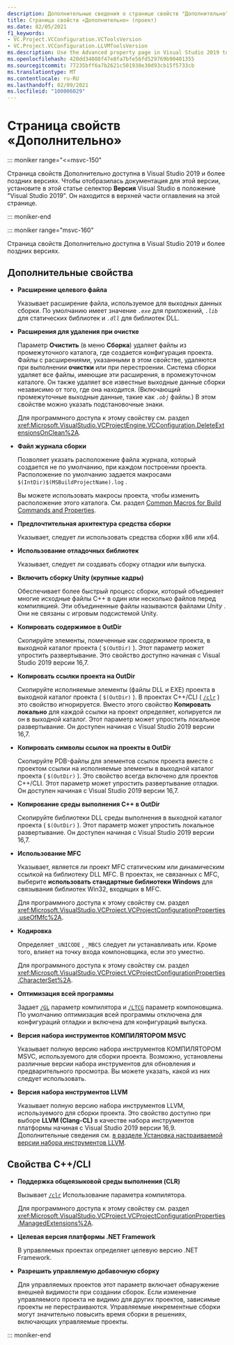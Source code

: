 ```yaml
---
description: Дополнительные сведения о странице свойств "Дополнительно"
title: Страница свойств «Дополнительно» (проект)
ms.date: 02/05/2021
f1_keywords:
- VC.Project.VCConfiguration.VCToolsVersion
- VC.Project.VCConfiguration.LLVMToolsVersion
ms.description: Use the Advanced property page in Visual Studio 2019 to set various properties for C++ projects.
ms.openlocfilehash: 420dd34088f47e8fa7bfe56fd529769b90401355
ms.sourcegitcommit: 77235bff6a7b2621c501938e30d93cb15f5733cb
ms.translationtype: MT
ms.contentlocale: ru-RU
ms.lasthandoff: 02/09/2021
ms.locfileid: "100006029"
---
```

# <a name="advanced-property-page"></a>Страница свойств «Дополнительно»

::: moniker range="<=msvc-150"

Страница свойств Дополнительно доступна в Visual Studio 2019 и более поздних версиях. Чтобы отобразилась документация для этой версии, установите в этой статье селектор **Версия** Visual Studio в положение "Visual Studio 2019". Он находится в верхней части оглавления на этой странице.

::: moniker-end

::: moniker range="msvc-160"

Страница свойств Дополнительно доступна в Visual Studio 2019 и более поздних версиях.

## <a name="advanced-properties"></a>Дополнительные свойства

- **Расширение целевого файла**

   Указывает расширение файла, используемое для выходных данных сборки. По умолчанию имеет значение *`.exe`* для приложений, *`.lib`* для статических библиотек и *`.dll`* для библиотек DLL.

- **Расширения для удаления при очистке**

   Параметр **Очистить** (в меню **Сборка**) удаляет файлы из промежуточного каталога, где создается конфигурация проекта. Файлы с расширениями, указанными в этом свойстве, удаляются при выполнении **очистки** или при перестроении. Система сборки удаляет все файлы, имеющие эти расширения, в промежуточном каталоге. Он также удаляет все известные выходные данные сборки независимо от того, где она находится. (Включающий промежуточные выходные данные, такие как *`.obj`* файлы.) В этом свойстве можно указать подстановочные знаки.

   Для программного доступа к этому свойству см. раздел <xref:Microsoft.VisualStudio.VCProjectEngine.VCConfiguration.DeleteExtensionsOnClean%2A>.

- **Файл журнала сборки**

   Позволяет указать расположение файла журнала, который создается не по умолчанию, при каждом построении проекта. Расположение по умолчанию задается макросами `$(IntDir)$(MSBuildProjectName).log` .

   Вы можете использовать макросы проекта, чтобы изменить расположение этого каталога. См. раздел [Common Macros for Build Commands and Properties](common-macros-for-build-commands-and-properties.md).

- **Предпочтительная архитектура средства сборки**

   Указывает, следует ли использовать средства сборки x86 или x64.

- **Использование отладочных библиотек**

   Указывает, следует ли создавать сборку отладки или выпуска.

- **Включить сборку Unity (крупные кадры)**

   Обеспечивает более быстрый процесс сборки, который объединяет многие исходные файлы C++ в один или несколько файлов перед компиляцией. Эти объединенные файлы называются файлами *Unity* . Они не связаны с игровым подсистемой Unity.

- **Копировать содержимое в OutDir**

   Скопируйте элементы, помеченные как *содержимое* проекта, в выходной каталог проекта ( `$(OutDir)` ). Этот параметр может упростить развертывание. Это свойство доступно начиная с Visual Studio 2019 версии 16,7.

- **Копировать ссылки проекта на OutDir**

   Скопируйте исполняемые элементы (файлы DLL и EXE) проекта в выходной каталог проекта ( `$(OutDir)` ). В проектах C++/CLI ( [`/clr`](clr-common-language-runtime-compilation.md) ) это свойство игнорируется. Вместо этого свойство **Копировать локально** для каждой ссылки на проект определяет, копируется ли он в выходной каталог. Этот параметр может упростить локальное развертывание. Он доступен начиная с Visual Studio 2019 версии 16,7.

- **Копировать символы ссылок на проекты в OutDir**

   Скопируйте PDB-файлы для элементов ссылок проекта вместе с проектом ссылки на исполняемые элементы в выходной каталог проекта ( `$(OutDir)` ). Это свойство всегда включено для проектов C++/CLI. Этот параметр может упростить развертывание отладки. Он доступен начиная с Visual Studio 2019 версии 16,7.

- **Копирование среды выполнения C++ в OutDir**

   Скопируйте библиотеки DLL среды выполнения в выходной каталог проекта ( `$(OutDir)` ). Этот параметр может упростить локальное развертывание. Он доступен начиная с Visual Studio 2019 версии 16,7.

- **Использование MFC**

   Указывает, является ли проект MFC статическим или динамическим ссылкой на библиотеку DLL MFC. В проектах, не связанных с MFC, выберите **использовать стандартные библиотеки Windows** для связывания библиотек Win32, входящих в MFC.

   Для программного доступа к этому свойству см. раздел <xref:Microsoft.VisualStudio.VCProject.VCProjectConfigurationProperties.useOfMfc%2A>.

- **Кодировка**

   Определяет `_UNICODE` , `_MBCS` следует ли устанавливать или. Кроме того, влияет на точку входа компоновщика, если это уместно.

   Для программного доступа к этому свойству см. раздел <xref:Microsoft.VisualStudio.VCProject.VCProjectConfigurationProperties.CharacterSet%2A>.

- **Оптимизация всей программы**

   Задает [`/GL`](gl-whole-program-optimization.md) параметр компилятора и [`/LTCG`](ltcg-link-time-code-generation.md) параметр компоновщика. По умолчанию оптимизация всей программы отключена для конфигураций отладки и включена для конфигураций выпуска.

- **Версия набора инструментов КОМПИЛЯТОРОМ MSVC**

   Указывает полную версию набора инструментов КОМПИЛЯТОРОМ MSVC, используемого для сборки проекта. Возможно, установлены различные версии набора инструментов для обновления и предварительного просмотра. Вы можете указать, какой из них следует использовать.

- **Версия набора инструментов LLVM**

   Указывает полную версию набора инструментов LLVM, используемого для сборки проекта. Это свойство доступно при выборе **LLVM (Clang-CL)** в качестве набора инструментов платформы начиная с Visual Studio 2019 версии 16,9. Дополнительные сведения см. [в разделе Установка настраиваемой версии набора инструментов LLVM](..\clang-support-msbuild.md#custom_llvm_toolset).

## <a name="ccli-properties"></a>Свойства C++/CLI

- **Поддержка общеязыковой среды выполнения (CLR)**

   Вызывает [`/clr`](clr-common-language-runtime-compilation.md) Использование параметра компилятора.

   Для программного доступа к этому свойству см. раздел <xref:Microsoft.VisualStudio.VCProject.VCProjectConfigurationProperties.ManagedExtensions%2A>.

- **Целевая версия платформы .NET Framework**

   В управляемых проектах определяет целевую версию .NET Framework.

- **Разрешить управляемую добавочную сборку**

   Для управляемых проектов этот параметр включает обнаружение внешней видимости при создании сборок. Если изменение управляемого проекта не видимо для других проектов, зависимые проекты не перестраиваются. Управляемые инкрементные сборки могут значительно повысить время сборки в решениях, включающих управляемые проекты.

::: moniker-end
